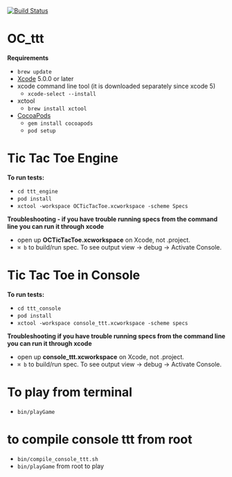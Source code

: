 [![Build Status](https://magnum.travis-ci.com/TakaGoto/OC_ttt.png?token=AoQy2o2YM8JsaWDuHiLa&branch=master)](https://magnum.travis-ci.com/TakaGoto/OC_ttt)


OC_ttt
======

<b>Requirements</b>

- `brew update`
- [Xcode](https://developer.apple.com/xcode/) 5.0.0 or later
- xcode command line tool (it is downloaded separately since xcode 5)
  - `xcode-select --install`
- xctool
  - `brew install xctool`
- [CocoaPods](http://cocoapods.org/)
  - `gem install cocoapods`
  - `pod setup`

# Tic Tac Toe Engine

<b>To run tests:</b>

- `cd ttt_engine`
- `pod install`
- `xctool -workspace OCTicTacToe.xcworkspace -scheme Specs`

<b>Troubleshooting - if you have trouble running specs from the command line you can run it through xcode</b>

- open up <b>OCTicTacToe.xcworkspace</b> on Xcode, not .project.
- `⌘ b` to build/run spec. To see output view -> debug -> Activate Console.

# Tic Tac Toe in Console

<b>To run tests:</b>

- `cd ttt_console`
- `pod install`
- `xctool -workspace console_ttt.xcworkspace -scheme specs`

<b>Troubleshooting if you have trouble running specs from the command line you can run it through xcode</b>

- open up <b>console_ttt.xcworkspace</b> on Xcode, not .project.
- `⌘ b` to build/run spec. To see output view -> debug -> Activate Console.

# To play from terminal

- `bin/playGame`

# to compile console ttt from root

- `bin/compile_console_ttt.sh`
- `bin/playGame` from root to play

